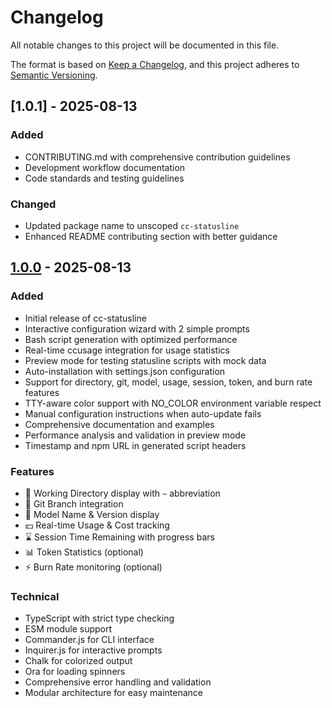 # Changelog

All notable changes to this project will be documented in this file.

The format is based on [Keep a Changelog](https://keepachangelog.com/en/1.0.0/),
and this project adheres to [Semantic Versioning](https://semver.org/spec/v2.0.0.html).

## [1.0.1] - 2025-08-13

### Added
- CONTRIBUTING.md with comprehensive contribution guidelines
- Development workflow documentation
- Code standards and testing guidelines

### Changed
- Updated package name to unscoped `cc-statusline`
- Enhanced README contributing section with better guidance

## [1.0.0] - 2025-08-13

### Added
- Initial release of cc-statusline
- Interactive configuration wizard with 2 simple prompts
- Bash script generation with optimized performance
- Real-time ccusage integration for usage statistics
- Preview mode for testing statusline scripts with mock data
- Auto-installation with settings.json configuration
- Support for directory, git, model, usage, session, token, and burn rate features
- TTY-aware color support with NO_COLOR environment variable respect
- Manual configuration instructions when auto-update fails
- Comprehensive documentation and examples
- Performance analysis and validation in preview mode
- Timestamp and npm URL in generated script headers

### Features
- 📁 Working Directory display with `~` abbreviation
- 🌿 Git Branch integration
- 🤖 Model Name & Version display
- 💵 Real-time Usage & Cost tracking
- ⌛ Session Time Remaining with progress bars
- 📊 Token Statistics (optional)
- ⚡ Burn Rate monitoring (optional)

### Technical
- TypeScript with strict type checking
- ESM module support
- Commander.js for CLI interface
- Inquirer.js for interactive prompts
- Chalk for colorized output
- Ora for loading spinners
- Comprehensive error handling and validation
- Modular architecture for easy maintenance

[1.0.0]: https://github.com/Sponzig/cc-statusline/releases/tag/v1.0.0